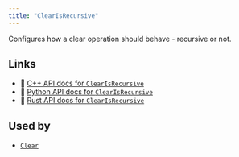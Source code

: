 ```yaml
---
title: "ClearIsRecursive"
---
```


Configures how a clear operation should behave - recursive or not.


## Links
 * 🌊 [C++ API docs for `ClearIsRecursive`](https://ref.rerun.io/docs/cpp/stable/structrerun_1_1components_1_1ClearIsRecursive.html)
 * 🐍 [Python API docs for `ClearIsRecursive`](https://ref.rerun.io/docs/python/stable/common/components#rerun.components.ClearIsRecursive)
 * 🦀 [Rust API docs for `ClearIsRecursive`](https://docs.rs/rerun/latest/rerun/components/struct.ClearIsRecursive.html)


## Used by

* [`Clear`](../archetypes/clear.md)
